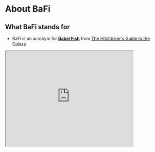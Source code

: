 # About BaFi

## What BaFi stands for
- BaFi is an acronym for [**Babel Fish**](https://hitchhikers.fandom.com/wiki/Babel_Fish) from [The Hitchhiker's Guide to the Galaxy](https://en.wikipedia.org/wiki/The_Hitchhiker's_Guide_to_the_Galaxy)
<iframe width="420" height="315"
src="https://www.youtube.com/embed/iuumnjJWFO4?start=127&end=157">
</iframe>